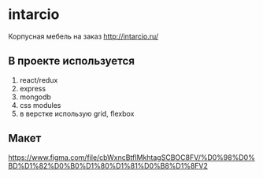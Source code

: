 # intarcio
Корпусная мебель на заказ http://intarcio.ru/

## В проекте используется
1. react/redux 
2. express
2. mongodb
3. css modules
4. в верстке использую grid, flexbox

## Макет
https://www.figma.com/file/cbWxncBtfIMkhtagSCBOC8FV/%D0%98%D0%BD%D1%82%D0%B0%D1%80%D1%81%D0%B8%D1%8FV2
